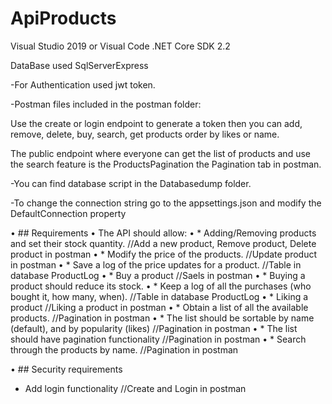 # ApiProducts

Visual Studio 2019 or Visual Code
.NET Core SDK 2.2 

DataBase used SqlServerExpress

-For Authentication used jwt token.

-Postman files included in the postman folder:

  Use the create or login endpoint to generate a token then you can add, remove, delete, buy, search, get products order by likes or name.
  
  The public endpoint where everyone can get the list of products and use the search feature is the ProductsPagination the Pagination tab in postman.

-You can find database script in the Databasedump folder.

-To change the connection string go to the appsettings.json and modify the DefaultConnection property

• ## Requirements
• The API should allow:
• * Adding/Removing products and set their stock quantity.           //Add a new product, Remove product, Delete product in postman
• * Modify the price of the products.                                //Update product in postman
• * Save a log of the price updates for a product.                   //Table in database ProductLog
• * Buy a product                                                    //Saels in postman
• * Buying a product should reduce its stock.
• * Keep a log of all the purchases (who bought it, how many, when). //Table in database ProductLog
• * Liking a product                                                 //Liking a product in postman
• * Obtain a list of all the available products.                     //Pagination in postman
• * The list should be sortable by name (default), and by popularity (likes) //Pagination in postman
• * The list should have pagination functionality                    //Pagination in postman
• * Search through the products by name.                             //Pagination in postman

• ## Security requirements
* Add login functionality //Create and Login in postman

